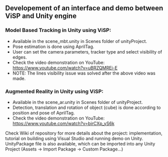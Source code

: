 ## Developement of an interface and demo between ViSP and Unity engine

### Model Based Tracking in Unity using ViSP:

* Available in the scene_mbt.unity in Scenes folder of unityProject.
* Pose estimation is done using AprilTag.
* User can set the camera parameters, tracker type and select visibility of edges.
* Check the video demonstration on YouTube: https://www.youtube.com/watch?v=uBRZQMREi-E
* NOTE: The lines visibility issue was solved after the above video was made.

### Augmented Reality in Unity using ViSP:

* Available in the scene_ar.unity in Scenes folder of unityProject.
* Detection, translation and rotation of object (cube) is done according to position and pose of AprilTag.
* Check the video demonstration on YouTube: https://www.youtube.com/watch?v=birCXp_yS6k


Check Wiki of repository for more details about the project: implementation, tutorial on building using Visual Studio and running demo on Unity. UnityPackage file is also available, which can be imported into any Unity Project (Assets -> Import Package -> Custom Package...)
